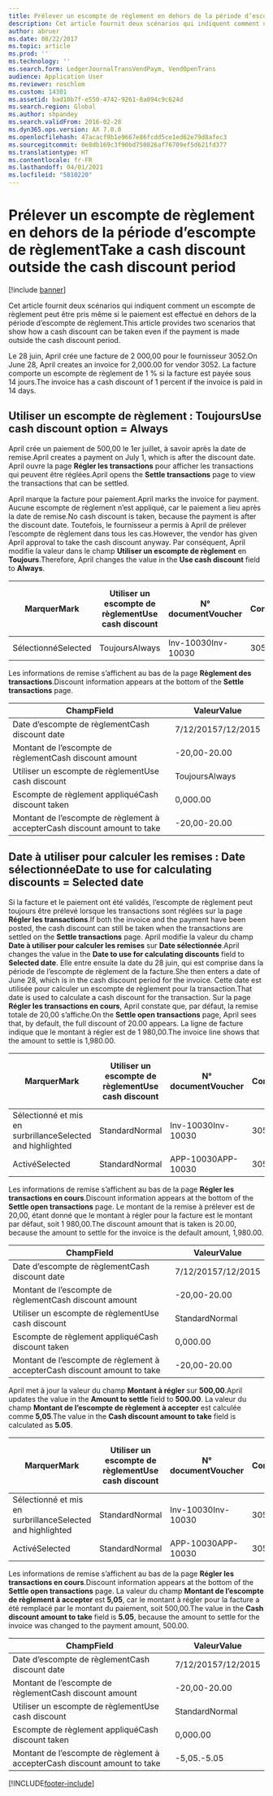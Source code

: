 ```yaml
---
title: Prélever un escompte de règlement en dehors de la période d’escompte de règlement
description: Cet article fournit deux scénarios qui indiquent comment un escompte de règlement peut être pris même si le paiement est effectué en dehors de la période d’escompte de règlement.
author: abruer
ms.date: 08/22/2017
ms.topic: article
ms.prod: ''
ms.technology: ''
ms.search.form: LedgerJournalTransVendPaym, VendOpenTrans
audience: Application User
ms.reviewer: roschlom
ms.custom: 14301
ms.assetid: bad10b7f-e550-4742-9261-8a094c9c624d
ms.search.region: Global
ms.author: shpandey
ms.search.validFrom: 2016-02-28
ms.dyn365.ops.version: AX 7.0.0
ms.openlocfilehash: 47acacf9b1e9667e86fcdd5ce1ed62e79d8afec3
ms.sourcegitcommit: 0e8db169c3f90bd750826af76709ef5d621fd377
ms.translationtype: HT
ms.contentlocale: fr-FR
ms.lasthandoff: 04/01/2021
ms.locfileid: "5810220"
---
```

# <a name="take-a-cash-discount-outside-the-cash-discount-period"></a><span data-ttu-id="2cea9-103">Prélever un escompte de règlement en dehors de la période d’escompte de règlement</span><span class="sxs-lookup"><span data-stu-id="2cea9-103">Take a cash discount outside the cash discount period</span></span>

[!include [banner](../includes/banner.md)]

<span data-ttu-id="2cea9-104">Cet article fournit deux scénarios qui indiquent comment un escompte de règlement peut être pris même si le paiement est effectué en dehors de la période d’escompte de règlement.</span><span class="sxs-lookup"><span data-stu-id="2cea9-104">This article provides two scenarios that show how a cash discount can be taken even if the payment is made outside the cash discount period.</span></span>

<span data-ttu-id="2cea9-105">Le 28 juin, April crée une facture de 2 000,00 pour le fournisseur 3052.</span><span class="sxs-lookup"><span data-stu-id="2cea9-105">On June 28, April creates an invoice for 2,000.00 for vendor 3052.</span></span> <span data-ttu-id="2cea9-106">La facture comporte un escompte de règlement de 1 % si la facture est payée sous 14 jours.</span><span class="sxs-lookup"><span data-stu-id="2cea9-106">The invoice has a cash discount of 1 percent if the invoice is paid in 14 days.</span></span>

## <a name="use-cash-discount-option--always"></a><span data-ttu-id="2cea9-107">Utiliser un escompte de règlement : Toujours</span><span class="sxs-lookup"><span data-stu-id="2cea9-107">Use cash discount option = Always</span></span>
<span data-ttu-id="2cea9-108">April crée un paiement de 500,00 le 1er juillet, à savoir après la date de remise.</span><span class="sxs-lookup"><span data-stu-id="2cea9-108">April creates a payment on July 1, which is after the discount date.</span></span> <span data-ttu-id="2cea9-109">April ouvre la page **Régler les transactions** pour afficher les transactions qui peuvent être réglées.</span><span class="sxs-lookup"><span data-stu-id="2cea9-109">April opens the **Settle transactions** page to view the transactions that can be settled.</span></span> 

<span data-ttu-id="2cea9-110">April marque la facture pour paiement.</span><span class="sxs-lookup"><span data-stu-id="2cea9-110">April marks the invoice for payment.</span></span> <span data-ttu-id="2cea9-111">Aucune escompte de règlement n’est appliqué, car le paiement a lieu après la date de remise.</span><span class="sxs-lookup"><span data-stu-id="2cea9-111">No cash discount is taken, because the payment is after the discount date.</span></span> <span data-ttu-id="2cea9-112">Toutefois, le fournisseur a permis à April de prélever l’escompte de règlement dans tous les cas.</span><span class="sxs-lookup"><span data-stu-id="2cea9-112">However, the vendor has given April approval to take the cash discount anyway.</span></span> <span data-ttu-id="2cea9-113">Par conséquent, April modifie la valeur dans le champ **Utiliser un escompte de règlement** en **Toujours**.</span><span class="sxs-lookup"><span data-stu-id="2cea9-113">Therefore, April changes the value in the **Use cash discount** field to **Always**.</span></span>

| <span data-ttu-id="2cea9-114">Marquer</span><span class="sxs-lookup"><span data-stu-id="2cea9-114">Mark</span></span>     | <span data-ttu-id="2cea9-115">Utiliser un escompte de règlement</span><span class="sxs-lookup"><span data-stu-id="2cea9-115">Use cash discount</span></span> | <span data-ttu-id="2cea9-116">N° document</span><span class="sxs-lookup"><span data-stu-id="2cea9-116">Voucher</span></span>   | <span data-ttu-id="2cea9-117">Compte</span><span class="sxs-lookup"><span data-stu-id="2cea9-117">Account</span></span> | <span data-ttu-id="2cea9-118">Date d’escompte de règlement</span><span class="sxs-lookup"><span data-stu-id="2cea9-118">Cash discount date</span></span> | <span data-ttu-id="2cea9-119">Date d’échéance</span><span class="sxs-lookup"><span data-stu-id="2cea9-119">Due date</span></span>  | <span data-ttu-id="2cea9-120">Facture</span><span class="sxs-lookup"><span data-stu-id="2cea9-120">Invoice</span></span> | <span data-ttu-id="2cea9-121">Montant dans la devise de transaction</span><span class="sxs-lookup"><span data-stu-id="2cea9-121">Amount in transaction currency</span></span> | <span data-ttu-id="2cea9-122">Devise</span><span class="sxs-lookup"><span data-stu-id="2cea9-122">Currency</span></span> | <span data-ttu-id="2cea9-123">Montant à régler</span><span class="sxs-lookup"><span data-stu-id="2cea9-123">Amount to settle</span></span> |
|----------|-------------------|-----------|---------|--------------------|-----------|---------|--------------------------------|----------|------------------|
| <span data-ttu-id="2cea9-124">Sélectionné</span><span class="sxs-lookup"><span data-stu-id="2cea9-124">Selected</span></span> | <span data-ttu-id="2cea9-125">Toujours</span><span class="sxs-lookup"><span data-stu-id="2cea9-125">Always</span></span>            | <span data-ttu-id="2cea9-126">Inv-10030</span><span class="sxs-lookup"><span data-stu-id="2cea9-126">Inv-10030</span></span> | <span data-ttu-id="2cea9-127">3052</span><span class="sxs-lookup"><span data-stu-id="2cea9-127">3052</span></span>    | <span data-ttu-id="2cea9-128">6/28/2015</span><span class="sxs-lookup"><span data-stu-id="2cea9-128">6/28/2015</span></span>          | <span data-ttu-id="2cea9-129">7/12/2015</span><span class="sxs-lookup"><span data-stu-id="2cea9-129">7/12/2015</span></span> | <span data-ttu-id="2cea9-130">10030</span><span class="sxs-lookup"><span data-stu-id="2cea9-130">10030</span></span>   | <span data-ttu-id="2cea9-131">-2 000,00</span><span class="sxs-lookup"><span data-stu-id="2cea9-131">-2,000.00</span></span>                      | <span data-ttu-id="2cea9-132">USD</span><span class="sxs-lookup"><span data-stu-id="2cea9-132">USD</span></span>      | <span data-ttu-id="2cea9-133">-1 980,00</span><span class="sxs-lookup"><span data-stu-id="2cea9-133">-1,980.00</span></span>        |

<span data-ttu-id="2cea9-134">Les informations de remise s’affichent au bas de la page **Règlement des transactions**.</span><span class="sxs-lookup"><span data-stu-id="2cea9-134">Discount information appears at the bottom of the **Settle transactions** page.</span></span>

| <span data-ttu-id="2cea9-135">Champ</span><span class="sxs-lookup"><span data-stu-id="2cea9-135">Field</span></span>                        | <span data-ttu-id="2cea9-136">Valeur</span><span class="sxs-lookup"><span data-stu-id="2cea9-136">Value</span></span>     |
|------------------------------|-----------|
| <span data-ttu-id="2cea9-137">Date d’escompte de règlement</span><span class="sxs-lookup"><span data-stu-id="2cea9-137">Cash discount date</span></span>           | <span data-ttu-id="2cea9-138">7/12/2015</span><span class="sxs-lookup"><span data-stu-id="2cea9-138">7/12/2015</span></span> |
| <span data-ttu-id="2cea9-139">Montant de l’escompte de règlement</span><span class="sxs-lookup"><span data-stu-id="2cea9-139">Cash discount amount</span></span>         | <span data-ttu-id="2cea9-140">-20,00</span><span class="sxs-lookup"><span data-stu-id="2cea9-140">-20.00</span></span>    |
| <span data-ttu-id="2cea9-141">Utiliser un escompte de règlement</span><span class="sxs-lookup"><span data-stu-id="2cea9-141">Use cash discount</span></span>            | <span data-ttu-id="2cea9-142">Toujours</span><span class="sxs-lookup"><span data-stu-id="2cea9-142">Always</span></span>    |
| <span data-ttu-id="2cea9-143">Escompte de règlement appliqué</span><span class="sxs-lookup"><span data-stu-id="2cea9-143">Cash discount taken</span></span>          | <span data-ttu-id="2cea9-144">0,00</span><span class="sxs-lookup"><span data-stu-id="2cea9-144">0.00</span></span>      |
| <span data-ttu-id="2cea9-145">Montant de l’escompte de règlement à accepter</span><span class="sxs-lookup"><span data-stu-id="2cea9-145">Cash discount amount to take</span></span> | <span data-ttu-id="2cea9-146">-20,00</span><span class="sxs-lookup"><span data-stu-id="2cea9-146">-20.00</span></span>    |

## <a name="date-to-use-for-calculating-discounts--selected-date"></a><span data-ttu-id="2cea9-147">Date à utiliser pour calculer les remises : Date sélectionnée</span><span class="sxs-lookup"><span data-stu-id="2cea9-147">Date to use for calculating discounts = Selected date</span></span>
<span data-ttu-id="2cea9-148">Si la facture et le paiement ont été validés, l’escompte de règlement peut toujours être prélevé lorsque les transactions sont réglées sur la page **Régler les transactions**.</span><span class="sxs-lookup"><span data-stu-id="2cea9-148">If both the invoice and the payment have been posted, the cash discount can still be taken when the transactions are settled on the **Settle transactions** page.</span></span> <span data-ttu-id="2cea9-149">April modifie la valeur du champ **Date à utiliser pour calculer les remises** sur **Date sélectionnée**.</span><span class="sxs-lookup"><span data-stu-id="2cea9-149">April changes the value in the **Date to use for calculating discounts** field to **Selected date**.</span></span> <span data-ttu-id="2cea9-150">Elle entre ensuite la date du 28 juin, qui est comprise dans la période de l’escompte de règlement de la facture.</span><span class="sxs-lookup"><span data-stu-id="2cea9-150">She then enters a date of June 28, which is in the cash discount period for the invoice.</span></span> <span data-ttu-id="2cea9-151">Cette date est utilisée pour calculer un escompte de règlement pour la transaction.</span><span class="sxs-lookup"><span data-stu-id="2cea9-151">That date is used to calculate a cash discount for the transaction.</span></span> <span data-ttu-id="2cea9-152">Sur la page **Régler les transactions en cours**, April constate que, par défaut, la remise totale de 20,00 s’affiche.</span><span class="sxs-lookup"><span data-stu-id="2cea9-152">On the **Settle open transactions** page, April sees that, by default, the full discount of 20.00 appears.</span></span> <span data-ttu-id="2cea9-153">La ligne de facture indique que le montant à régler est de 1 980,00.</span><span class="sxs-lookup"><span data-stu-id="2cea9-153">The invoice line shows that the amount to settle is 1,980.00.</span></span>

| <span data-ttu-id="2cea9-154">Marquer</span><span class="sxs-lookup"><span data-stu-id="2cea9-154">Mark</span></span>                     | <span data-ttu-id="2cea9-155">Utiliser un escompte de règlement</span><span class="sxs-lookup"><span data-stu-id="2cea9-155">Use cash discount</span></span> | <span data-ttu-id="2cea9-156">N° document</span><span class="sxs-lookup"><span data-stu-id="2cea9-156">Voucher</span></span>   | <span data-ttu-id="2cea9-157">Compte</span><span class="sxs-lookup"><span data-stu-id="2cea9-157">Account</span></span> | <span data-ttu-id="2cea9-158">Date d’escompte de règlement</span><span class="sxs-lookup"><span data-stu-id="2cea9-158">Cash discount date</span></span> | <span data-ttu-id="2cea9-159">Date d’échéance</span><span class="sxs-lookup"><span data-stu-id="2cea9-159">Due date</span></span>  | <span data-ttu-id="2cea9-160">Facture</span><span class="sxs-lookup"><span data-stu-id="2cea9-160">Invoice</span></span> | <span data-ttu-id="2cea9-161">Montant dans la devise de transaction</span><span class="sxs-lookup"><span data-stu-id="2cea9-161">Amount in transaction currency</span></span> | <span data-ttu-id="2cea9-162">Devise</span><span class="sxs-lookup"><span data-stu-id="2cea9-162">Currency</span></span> | <span data-ttu-id="2cea9-163">Montant à régler</span><span class="sxs-lookup"><span data-stu-id="2cea9-163">Amount to settle</span></span> |
|--------------------------|-------------------|-----------|---------|--------------------|-----------|---------|--------------------------------|----------|------------------|
| <span data-ttu-id="2cea9-164">Sélectionné et mis en surbrillance</span><span class="sxs-lookup"><span data-stu-id="2cea9-164">Selected and highlighted</span></span> | <span data-ttu-id="2cea9-165">Standard</span><span class="sxs-lookup"><span data-stu-id="2cea9-165">Normal</span></span>            | <span data-ttu-id="2cea9-166">Inv-10030</span><span class="sxs-lookup"><span data-stu-id="2cea9-166">Inv-10030</span></span> | <span data-ttu-id="2cea9-167">3052</span><span class="sxs-lookup"><span data-stu-id="2cea9-167">3052</span></span>    | <span data-ttu-id="2cea9-168">6/28/2015</span><span class="sxs-lookup"><span data-stu-id="2cea9-168">6/28/2015</span></span>          | <span data-ttu-id="2cea9-169">7/12/2015</span><span class="sxs-lookup"><span data-stu-id="2cea9-169">7/12/2015</span></span> | <span data-ttu-id="2cea9-170">10030</span><span class="sxs-lookup"><span data-stu-id="2cea9-170">10030</span></span>   | <span data-ttu-id="2cea9-171">-2 000,00</span><span class="sxs-lookup"><span data-stu-id="2cea9-171">-2,000.00</span></span>                      | <span data-ttu-id="2cea9-172">USD</span><span class="sxs-lookup"><span data-stu-id="2cea9-172">USD</span></span>      | <span data-ttu-id="2cea9-173">-1 980,00</span><span class="sxs-lookup"><span data-stu-id="2cea9-173">-1,980.00</span></span>        |
| <span data-ttu-id="2cea9-174">Activé</span><span class="sxs-lookup"><span data-stu-id="2cea9-174">Selected</span></span>                 | <span data-ttu-id="2cea9-175">Standard</span><span class="sxs-lookup"><span data-stu-id="2cea9-175">Normal</span></span>            | <span data-ttu-id="2cea9-176">APP-10030</span><span class="sxs-lookup"><span data-stu-id="2cea9-176">APP-10030</span></span> | <span data-ttu-id="2cea9-177">3052</span><span class="sxs-lookup"><span data-stu-id="2cea9-177">3052</span></span>    | <span data-ttu-id="2cea9-178">7/15/2015</span><span class="sxs-lookup"><span data-stu-id="2cea9-178">7/15/2015</span></span>          | <span data-ttu-id="2cea9-179">7/15/2015</span><span class="sxs-lookup"><span data-stu-id="2cea9-179">7/15/2015</span></span> |         | <span data-ttu-id="2cea9-180">500,00</span><span class="sxs-lookup"><span data-stu-id="2cea9-180">500.00</span></span>                         | <span data-ttu-id="2cea9-181">USD</span><span class="sxs-lookup"><span data-stu-id="2cea9-181">USD</span></span>      | <span data-ttu-id="2cea9-182">500,00</span><span class="sxs-lookup"><span data-stu-id="2cea9-182">500.00</span></span>           |

<span data-ttu-id="2cea9-183">Les informations de remise s’affichent au bas de la page **Régler les transactions en cours**.</span><span class="sxs-lookup"><span data-stu-id="2cea9-183">Discount information appears at the bottom of the **Settle open transactions** page.</span></span> <span data-ttu-id="2cea9-184">Le montant de la remise à prélever est de 20,00, étant donné que le montant à régler pour la facture est le montant par défaut, soit 1 980,00.</span><span class="sxs-lookup"><span data-stu-id="2cea9-184">The discount amount that is taken is 20.00, because the amount to settle for the invoice is the default amount, 1,980.00.</span></span>

| <span data-ttu-id="2cea9-185">Champ</span><span class="sxs-lookup"><span data-stu-id="2cea9-185">Field</span></span>                        | <span data-ttu-id="2cea9-186">Valeur</span><span class="sxs-lookup"><span data-stu-id="2cea9-186">Value</span></span>     |
|------------------------------|-----------|
| <span data-ttu-id="2cea9-187">Date d’escompte de règlement</span><span class="sxs-lookup"><span data-stu-id="2cea9-187">Cash discount date</span></span>           | <span data-ttu-id="2cea9-188">7/12/2015</span><span class="sxs-lookup"><span data-stu-id="2cea9-188">7/12/2015</span></span> |
| <span data-ttu-id="2cea9-189">Montant de l’escompte de règlement</span><span class="sxs-lookup"><span data-stu-id="2cea9-189">Cash discount amount</span></span>         | <span data-ttu-id="2cea9-190">-20,00</span><span class="sxs-lookup"><span data-stu-id="2cea9-190">-20.00</span></span>    |
| <span data-ttu-id="2cea9-191">Utiliser un escompte de règlement</span><span class="sxs-lookup"><span data-stu-id="2cea9-191">Use cash discount</span></span>            | <span data-ttu-id="2cea9-192">Standard</span><span class="sxs-lookup"><span data-stu-id="2cea9-192">Normal</span></span>    |
| <span data-ttu-id="2cea9-193">Escompte de règlement appliqué</span><span class="sxs-lookup"><span data-stu-id="2cea9-193">Cash discount taken</span></span>          | <span data-ttu-id="2cea9-194">0,00</span><span class="sxs-lookup"><span data-stu-id="2cea9-194">0.00</span></span>      |
| <span data-ttu-id="2cea9-195">Montant de l’escompte de règlement à accepter</span><span class="sxs-lookup"><span data-stu-id="2cea9-195">Cash discount amount to take</span></span> | <span data-ttu-id="2cea9-196">-20,00</span><span class="sxs-lookup"><span data-stu-id="2cea9-196">-20.00</span></span>    |

<span data-ttu-id="2cea9-197">April met à jour la valeur du champ **Montant à régler** sur **500,00**.</span><span class="sxs-lookup"><span data-stu-id="2cea9-197">April updates the value in the **Amount to settle** field to **500.00**.</span></span> <span data-ttu-id="2cea9-198">La valeur du champ **Montant de l’escompte de règlement à accepter** est calculée comme **5,05**.</span><span class="sxs-lookup"><span data-stu-id="2cea9-198">The value in the **Cash discount amount to take** field is calculated as **5.05**.</span></span>

| <span data-ttu-id="2cea9-199">Marquer</span><span class="sxs-lookup"><span data-stu-id="2cea9-199">Mark</span></span>                     | <span data-ttu-id="2cea9-200">Utiliser un escompte de règlement</span><span class="sxs-lookup"><span data-stu-id="2cea9-200">Use cash discount</span></span> | <span data-ttu-id="2cea9-201">N° document</span><span class="sxs-lookup"><span data-stu-id="2cea9-201">Voucher</span></span>   | <span data-ttu-id="2cea9-202">Compte</span><span class="sxs-lookup"><span data-stu-id="2cea9-202">Account</span></span> | <span data-ttu-id="2cea9-203">Date</span><span class="sxs-lookup"><span data-stu-id="2cea9-203">Date</span></span>      | <span data-ttu-id="2cea9-204">Date d’échéance</span><span class="sxs-lookup"><span data-stu-id="2cea9-204">Due date</span></span>  | <span data-ttu-id="2cea9-205">Facture</span><span class="sxs-lookup"><span data-stu-id="2cea9-205">Invoice</span></span> | <span data-ttu-id="2cea9-206">Montant dans la devise de transaction</span><span class="sxs-lookup"><span data-stu-id="2cea9-206">Amount in transaction currency</span></span> | <span data-ttu-id="2cea9-207">Devise</span><span class="sxs-lookup"><span data-stu-id="2cea9-207">Currency</span></span> | <span data-ttu-id="2cea9-208">Montant à régler</span><span class="sxs-lookup"><span data-stu-id="2cea9-208">Amount to settle</span></span> |
|--------------------------|-------------------|-----------|---------|-----------|-----------|---------|--------------------------------|----------|------------------|
| <span data-ttu-id="2cea9-209">Sélectionné et mis en surbrillance</span><span class="sxs-lookup"><span data-stu-id="2cea9-209">Selected and highlighted</span></span> | <span data-ttu-id="2cea9-210">Standard</span><span class="sxs-lookup"><span data-stu-id="2cea9-210">Normal</span></span>            | <span data-ttu-id="2cea9-211">Inv-10030</span><span class="sxs-lookup"><span data-stu-id="2cea9-211">Inv-10030</span></span> | <span data-ttu-id="2cea9-212">3052</span><span class="sxs-lookup"><span data-stu-id="2cea9-212">3052</span></span>    | <span data-ttu-id="2cea9-213">6/28/2015</span><span class="sxs-lookup"><span data-stu-id="2cea9-213">6/28/2015</span></span> | <span data-ttu-id="2cea9-214">7/12/2015</span><span class="sxs-lookup"><span data-stu-id="2cea9-214">7/12/2015</span></span> | <span data-ttu-id="2cea9-215">10030</span><span class="sxs-lookup"><span data-stu-id="2cea9-215">10030</span></span>   | <span data-ttu-id="2cea9-216">2 000,00</span><span class="sxs-lookup"><span data-stu-id="2cea9-216">2,000.00</span></span>                       | <span data-ttu-id="2cea9-217">USD</span><span class="sxs-lookup"><span data-stu-id="2cea9-217">USD</span></span>      | <span data-ttu-id="2cea9-218">-500,00</span><span class="sxs-lookup"><span data-stu-id="2cea9-218">-500.00</span></span>          |
| <span data-ttu-id="2cea9-219">Activé</span><span class="sxs-lookup"><span data-stu-id="2cea9-219">Selected</span></span>                 | <span data-ttu-id="2cea9-220">Standard</span><span class="sxs-lookup"><span data-stu-id="2cea9-220">Normal</span></span>            | <span data-ttu-id="2cea9-221">APP-10030</span><span class="sxs-lookup"><span data-stu-id="2cea9-221">APP-10030</span></span> | <span data-ttu-id="2cea9-222">3052</span><span class="sxs-lookup"><span data-stu-id="2cea9-222">3052</span></span>    | <span data-ttu-id="2cea9-223">7/15/2015</span><span class="sxs-lookup"><span data-stu-id="2cea9-223">7/15/2015</span></span> | <span data-ttu-id="2cea9-224">7/15/2015</span><span class="sxs-lookup"><span data-stu-id="2cea9-224">7/15/2015</span></span> |         | <span data-ttu-id="2cea9-225">500,00</span><span class="sxs-lookup"><span data-stu-id="2cea9-225">500.00</span></span>                         | <span data-ttu-id="2cea9-226">USD</span><span class="sxs-lookup"><span data-stu-id="2cea9-226">USD</span></span>      | <span data-ttu-id="2cea9-227">500,00</span><span class="sxs-lookup"><span data-stu-id="2cea9-227">500.00</span></span>           |

<span data-ttu-id="2cea9-228">Les informations de remise s’affichent au bas de la page **Régler les transactions en cours**.</span><span class="sxs-lookup"><span data-stu-id="2cea9-228">Discount information appears at the bottom of the **Settle open transactions** page.</span></span> <span data-ttu-id="2cea9-229">La valeur du champ **Montant de l’escompte de règlement à accepter** est **5,05**, car le montant à régler pour la facture a été remplacé par le montant du paiement, soit 500,00.</span><span class="sxs-lookup"><span data-stu-id="2cea9-229">The value in the **Cash discount amount to take** field is **5.05**, because the amount to settle for the invoice was changed to the payment amount, 500.00.</span></span>

| <span data-ttu-id="2cea9-230">Champ</span><span class="sxs-lookup"><span data-stu-id="2cea9-230">Field</span></span>                        | <span data-ttu-id="2cea9-231">Valeur</span><span class="sxs-lookup"><span data-stu-id="2cea9-231">Value</span></span>     |
|------------------------------|-----------|
| <span data-ttu-id="2cea9-232">Date d’escompte de règlement</span><span class="sxs-lookup"><span data-stu-id="2cea9-232">Cash discount date</span></span>           | <span data-ttu-id="2cea9-233">7/12/2015</span><span class="sxs-lookup"><span data-stu-id="2cea9-233">7/12/2015</span></span> |
| <span data-ttu-id="2cea9-234">Montant de l’escompte de règlement</span><span class="sxs-lookup"><span data-stu-id="2cea9-234">Cash discount amount</span></span>         | <span data-ttu-id="2cea9-235">-20,00</span><span class="sxs-lookup"><span data-stu-id="2cea9-235">-20.00</span></span>    |
| <span data-ttu-id="2cea9-236">Utiliser un escompte de règlement</span><span class="sxs-lookup"><span data-stu-id="2cea9-236">Use cash discount</span></span>            | <span data-ttu-id="2cea9-237">Standard</span><span class="sxs-lookup"><span data-stu-id="2cea9-237">Normal</span></span>    |
| <span data-ttu-id="2cea9-238">Escompte de règlement appliqué</span><span class="sxs-lookup"><span data-stu-id="2cea9-238">Cash discount taken</span></span>          | <span data-ttu-id="2cea9-239">0,00</span><span class="sxs-lookup"><span data-stu-id="2cea9-239">0.00</span></span>      |
| <span data-ttu-id="2cea9-240">Montant de l’escompte de règlement à accepter</span><span class="sxs-lookup"><span data-stu-id="2cea9-240">Cash discount amount to take</span></span> | <span data-ttu-id="2cea9-241">-5,05.</span><span class="sxs-lookup"><span data-stu-id="2cea9-241">-5.05</span></span>     |







[!INCLUDE[footer-include](../../includes/footer-banner.md)]